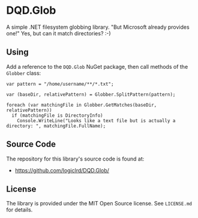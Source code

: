 # DQD.Glob

A simple .NET filesystem globbing library. "But Microsoft already provides one!" Yes, but can it match directories? :-)

## Using

Add a reference to the `DQD.Glob` NuGet package, then call methods of the `Globber` class:

```
var pattern = "/home/username/**/*.txt";

var (baseDir, relativePattern) = Globber.SplitPattern(pattern);

foreach (var matchingFile in Globber.GetMatches(baseDir, relativePattern))
  if (matchingFile is DirectoryInfo)
    Console.WriteLine("Looks like a text file but is actually a directory: ", matchingFile.FullName);
```

## Source Code

The repository for this library's source code is found at:

* https://github.com/logiclrd/DQD.Glob/

## License

The library is provided under the MIT Open Source license. See `LICENSE.md` for details.
